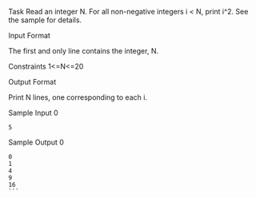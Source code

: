Task
Read an integer N. For all non-negative integers i < N, print i^2. See the sample for details.

Input Format

The first and only line contains the integer, N.

Constraints
1<=N<=20

Output Format

Print N lines, one corresponding to each i.

Sample Input 0
```
5
```
Sample Output 0
````
0
1
4
9
16
```